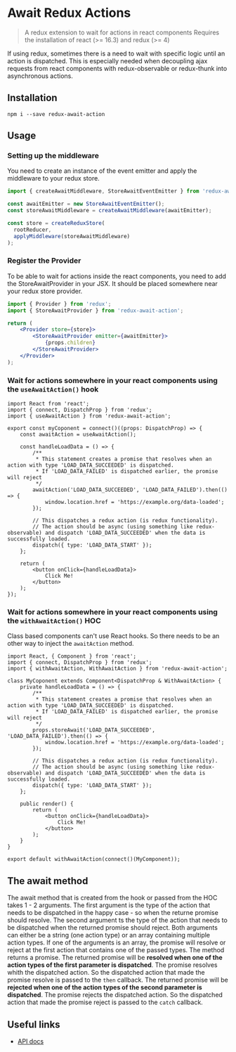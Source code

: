 # Await Redux Actions
> A redux extension to wait for actions in react components
> Requires the installation of react (>= 16.3) and redux (>= 4)

If using redux, sometimes there is a need to wait with specific logic until an action is dispatched.
This is especially needed when decoupling ajax requests from react components with redux-observable or redux-thunk into asynchronous actions.

## Installation
```
npm i --save redux-await-action
```

## Usage

### Setting up the middleware
You need to create an instance of the event emitter and apply the middleware to your redux store.
```typescript
import { createAwaitMiddleware, StoreAwaitEventEmitter } from 'redux-await-action';

const awaitEmitter = new StoreAwaitEventEmitter();
const storeAwaitMiddleware = createAwaitMiddleware(awaitEmitter);

const store = createReduxStore(
  rootReducer,
  applyMiddleware(storeAwaitMiddleware)
);
```

### Register the Provider
To be able to wait for actions inside the react components, you need to add the StoreAwaitProvider in your JSX.
It should be placed somewhere near your redux store provider.
```jsx
import { Provider } from 'redux';
import { StoreAwaitProvider } from 'redux-await-action';

return (
    <Provider store={store}>
        <StoreAwaitProvider emitter={awaitEmitter}>
            {props.children}
        </StoreAwaitProvider>
    </Provider>
);
```

### Wait for actions somewhere in your react components using the `useAwaitAction()` hook
```tsx
import React from 'react';
import { connect, DispatchProp } from 'redux';
import { useAwaitAction } from 'redux-await-action';

export const myCoponent = connect()((props: DispatchProp) => {
    const awaitAction = useAwaitAction();

    const handleLoadData = () => {
        /**
         * This statement creates a promise that resolves when an action with type 'LOAD_DATA_SUCCEEDED' is dispatched.
         * If 'LOAD_DATA_FAILED' is dispatched earlier, the promise will reject
         */
        awaitAction('LOAD_DATA_SUCCEEDED', 'LOAD_DATA_FAILED').then(() => {
            window.location.href = 'https://example.org/data-loaded';
        });
        
        // This dispatches a redux action (is redux functionality).
        // The action should be async (using something like redux-observable) and dispatch 'LOAD_DATA_SUCCEEDED' when the data is successfully loaded.
        dispatch({ type: 'LOAD_DATA_START' });
    };
    
    return (
        <button onClick={handleLoadData}>
            Click Me!
        </button>
    );
});
```

### Wait for actions somewhere in your react components using the `withAwaitAction()` HOC
Class based components can't use React hooks. So there needs to be an other way to inject the `awaitAction` method.
```tsx
import React, { Component } from 'react';
import { connect, DispatchProp } from 'redux';
import { withAwaitAction, WithAwaitAction } from 'redux-await-action';

class MyCoponent extends Component<DispatchProp & WithAwaitAction> {
    private handleLoadData = () => {
        /**
         * This statement creates a promise that resolves when an action with type 'LOAD_DATA_SUCCEEDED' is dispatched.
         * If 'LOAD_DATA_FAILED' is dispatched earlier, the promise will reject
         */
        props.storeAwait('LOAD_DATA_SUCCEEDED', 'LOAD_DATA_FAILED').then(() => {
            window.location.href = 'https://example.org/data-loaded';
        });
        
        // This dispatches a redux action (is redux functionality).
        // The action should be async (using something like redux-observable) and dispatch 'LOAD_DATA_SUCCEEDED' when the data is successfully loaded.
        dispatch({ type: 'LOAD_DATA_START' });
    };
    
    public render() {
        return (
            <button onClick={handleLoadData}>
                Click Me!
            </button>
        );
    }
}

export default withAwaitAction(connect()(MyComponent));
```

## The await method
The await method that is created from the hook or passed from the HOC takes 1 - 2 arguments.
The first argument is the type of the action that needs to be dispatched in the happy case - so when the returne promise should resolve.
The second argument ts the type of the action that needs to be dispatched when the returned promise should reject.
Both arguments can either be a string (one action type) or an array containing multiple action types.
If one of the arguments is an array, the promise will resolve or reject at the first action that contains one of the passed types.
The method returns a promise.
The returned promise will be **resolved when one of the action types of the first parameter is dispatched**. The promise resolves whith the dispatched action.
So the dispatched action that made the promise resolve is passed to the `then` callback.
The returned promise will be **rejected when one of the action types of the second parameter is dispatched**. The promise rejects the dispatched action.
So the dispatched action that made the promise reject is passed to the `catch` callback.

## Useful links
- [API docs](docs/generated/globals.md)


